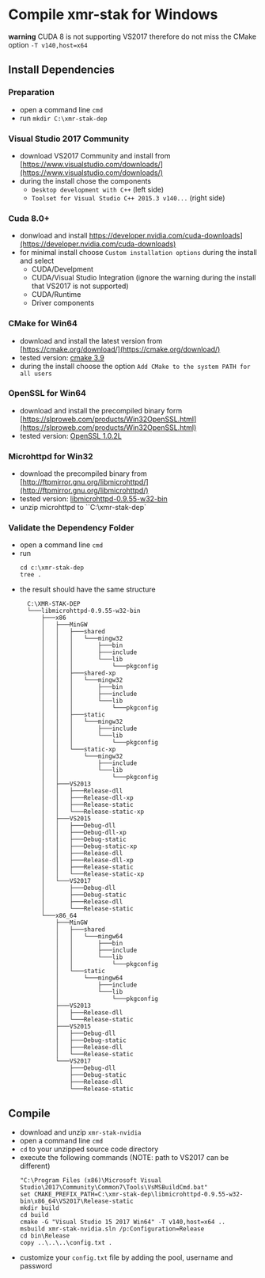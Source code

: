# Compile **xmr-stak** for Windows

**warning** CUDA 8 is not supporting VS2017 therefore do not miss the CMake option `-T v140,host=x64`

## Install Dependencies

### Preparation

- open a command line `cmd`
- run `mkdir C:\xmr-stak-dep`

### Visual Studio 2017 Community

- download VS2017 Community and install from [https://www.visualstudio.com/downloads/](https://www.visualstudio.com/downloads/)
- during the install chose the components
  - `Desktop development with C++` (left side)
  - `Toolset for Visual Studio C++ 2015.3 v140...` (right side)

### Cuda 8.0+

- donwload and install https://developer.nvidia.com/cuda-downloads](https://developer.nvidia.com/cuda-downloads)
- for minimal install choose `Custom installation options` during the install and select
    - CUDA/Develpment
    - CUDA/Visual Studio Integration (ignore the warning during the install that VS2017 is not supported)
    - CUDA/Runtime
    - Driver components

### CMake for Win64

- download and install the latest version from [https://cmake.org/download/](https://cmake.org/download/)
- tested version: [cmake 3.9](https://cmake.org/files/v3.9/cmake-3.9.0-rc3-win64-x64.msi)
- during the install choose the option `Add CMake to the system PATH for all users`

### OpenSSL for Win64

- download and install the precompiled binary form [https://slproweb.com/products/Win32OpenSSL.html](https://slproweb.com/products/Win32OpenSSL.html)
- tested version: [OpenSSL 1.0.2L](https://slproweb.com/download/Win64OpenSSL-1_0_2L.exe)

### Microhttpd for Win32

- download the precompiled binary from [http://ftpmirror.gnu.org/libmicrohttpd/](http://ftpmirror.gnu.org/libmicrohttpd/)
- tested version: [libmicrohttpd-0.9.55-w32-bin](http://mirror.reismil.ch/gnu/libmicrohttpd/libmicrohttpd-0.9.55-w32-bin.zip)
- unzip microhttpd to ``C:\xmr-stak-dep`

### Validate the Dependency Folder

- open a command line `cmd`
- run
   ```
   cd c:\xmr-stak-dep
   tree .
   ```
- the result should have the same structure
  ```
    C:\XMR-STAK-DEP
    └───libmicrohttpd-0.9.55-w32-bin
        ├───x86
        │   ├───MinGW
        │   │   ├───shared
        │   │   │   └───mingw32
        │   │   │       ├───bin
        │   │   │       ├───include
        │   │   │       └───lib
        │   │   │           └───pkgconfig
        │   │   ├───shared-xp
        │   │   │   └───mingw32
        │   │   │       ├───bin
        │   │   │       ├───include
        │   │   │       └───lib
        │   │   │           └───pkgconfig
        │   │   ├───static
        │   │   │   └───mingw32
        │   │   │       ├───include
        │   │   │       └───lib
        │   │   │           └───pkgconfig
        │   │   └───static-xp
        │   │       └───mingw32
        │   │           ├───include
        │   │           └───lib
        │   │               └───pkgconfig
        │   ├───VS2013
        │   │   ├───Release-dll
        │   │   ├───Release-dll-xp
        │   │   ├───Release-static
        │   │   └───Release-static-xp
        │   ├───VS2015
        │   │   ├───Debug-dll
        │   │   ├───Debug-dll-xp
        │   │   ├───Debug-static
        │   │   ├───Debug-static-xp
        │   │   ├───Release-dll
        │   │   ├───Release-dll-xp
        │   │   ├───Release-static
        │   │   └───Release-static-xp
        │   └───VS2017
        │       ├───Debug-dll
        │       ├───Debug-static
        │       ├───Release-dll
        │       └───Release-static
        └───x86_64
            ├───MinGW
            │   ├───shared
            │   │   └───mingw64
            │   │       ├───bin
            │   │       ├───include
            │   │       └───lib
            │   │           └───pkgconfig
            │   └───static
            │       └───mingw64
            │           ├───include
            │           └───lib
            │               └───pkgconfig
            ├───VS2013
            │   ├───Release-dll
            │   └───Release-static
            ├───VS2015
            │   ├───Debug-dll
            │   ├───Debug-static
            │   ├───Release-dll
            │   └───Release-static
            └───VS2017
                ├───Debug-dll
                ├───Debug-static
                ├───Release-dll
                └───Release-static
  ```

## Compile

- download and unzip `xmr-stak-nvidia`
- open a command line `cmd`
- `cd` to your unzipped source code directory
- execute the following commands (NOTE: path to VS2017 can be different)
  ```
  "C:\Program Files (x86)\Microsoft Visual Studio\2017\Community\Common7\Tools\VsMSBuildCmd.bat"
  set CMAKE_PREFIX_PATH=C:\xmr-stak-dep\libmicrohttpd-0.9.55-w32-bin\x86_64\VS2017\Release-static
  mkdir build
  cd build
  cmake -G "Visual Studio 15 2017 Win64" -T v140,host=x64 ..
  msbuild xmr-stak-nvidia.sln /p:Configuration=Release
  cd bin\Release
  copy ..\..\..\config.txt .
  ```
- customize your `config.txt` file by adding the pool, username and password
